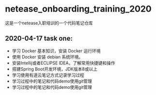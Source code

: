 # netease_onboarding_training_2020

这是一个netease入职培训的一个代码笔记仓库

## 2020-04-17 task one:
- 学习 Docker 基本知识，安装 Docker 运行环境
- 使用 Docker 安装 debian 系统环境。
- 安装Intellij或者ECLIPSE IDEA，了解常用快捷键和操作
- 搭建Spring Boot开发环境，JDK版本8或以上
- 学习使用有道云笔记方式记录学习过程
- 学习过程中的笔记和代码demo使用git管理
- 学习过程中的笔记和代码demo使用git管理